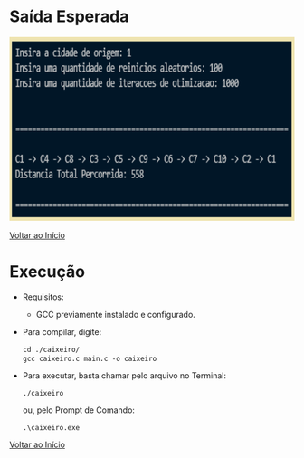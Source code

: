 # Saída Esperada
<p align="center">
    <img width="650" height="325" src="https://github.com/paodealho404/ai/blob/main/caixeiro/saida.png">
  </p>

[Voltar ao Início](https://github.com/paodealho404/ai/)
# Execução
  - Requisitos:
    - GCC previamente instalado e configurado.
  - Para compilar, digite:
  
        cd ./caixeiro/
        gcc caixeiro.c main.c -o caixeiro
  - Para executar, basta chamar pelo arquivo no Terminal:
  
        ./caixeiro
    ou, pelo Prompt de Comando:

        .\caixeiro.exe

[Voltar ao Início](https://github.com/paodealho404/ai/)
